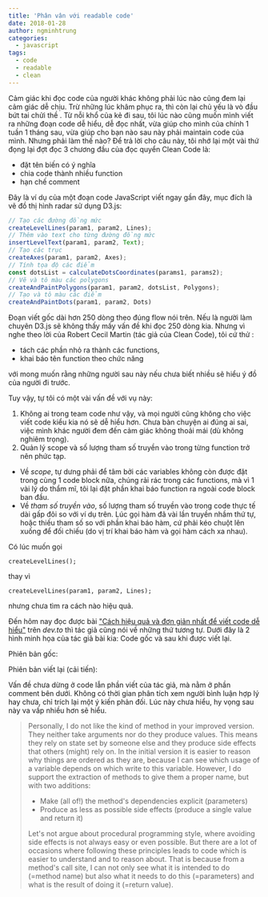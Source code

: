 ```yaml
---
title: 'Phân vân với readable code'
date: 2018-01-28
author: ngminhtrung
categories:
  - javascript
tags:
  - code
  - readable
  - clean
---
```


Cảm giác khi đọc code của người khác không phải lúc nào cũng đem lại cảm giác dễ chịu. Trừ những lúc khâm phục ra, thì còn lại chủ yếu là vò đầu bứt tai chửi thề . Từ nỗi khổ của kẻ đi sau, tôi lúc nào cũng muốn mình viết ra những đoạn code dễ hiểu, dễ đọc nhất, vừa giúp cho mình của chính 1 tuần 1 tháng sau, vừa giúp cho bạn nào sau này phải maintain code của mình. Nhưng phải làm thế nào? Để trả lời cho câu này, tôi nhớ lại một vài thứ đọng lại đợt đọc 3 chương đầu của đọc quyển Clean Code là:
- đặt tên biến có ý nghĩa
- chia code thành nhiều function 
- hạn chế comment

Đây là ví dụ của một đoạn code JavaScript viết ngay gần đây, mục đích là vẽ đồ thị hình radar sử dụng D3.js:

```js
// Tạo các đường đồng mức
createLevelLines(param1, param2, Lines);
// Thêm vào text cho từng đường đồng mức
insertLevelText(param1, param2, Text);
// Tạo các trục 
createAxes(param1, param2, Axes);
// Tính tọa độ các điểm
const dotsList = calculateDotsCoordinates(params1, params2);
// Vẽ và tô màu các polygons
createAndPaintPolygons(param1, param2, dotsList, Polygons);
// Tạo và tô màu các điểm
createAndPaintDots(param1, param2, Dots)
```

Đoạn viết gốc dài hơn 250 dòng theo đúng flow nói trên. Nếu là người làm chuyên D3.js sẽ không thấy mấy vấn đề khi đọc 250 dòng kia. Nhưng vì nghe theo lời của Robert Cecil Martin (tác giả của Clean Code), tôi cứ thử :
  - tách các phần nhỏ ra thành các functions, 
  - khai báo tên function theo chức năng

với mong muốn rằng những người sau này nếu chưa biết nhiều sẽ hiểu ý đồ của người đi trước. 

Tuy vậy, tự tôi có một vài vấn đề với vụ này:
1. Không ai trong team code như vậy, và mọi người cũng không cho việc viết code kiểu kia nó sẽ dễ hiểu hơn. Chưa bàn chuyện ai đúng ai sai, việc mình khác người đem đến cảm giác không thoải mái (dù không nghiêm trọng).
2. Quản lý scope và số lượng tham số truyền vào trong từng function trở nên phức tạp. 
- Về *scope*, tự dưng phải để tâm bởi các variables không còn được đặt trong cùng 1 code block nữa, chúng rải rác trong các functions, mà vì 1 vài lý do thẩm mĩ, tôi lại đặt phần khai báo function ra ngoài code block ban đầu. 
- Về *tham số truyền vào*, số lượng tham số truyền vào trong code thực tế dài gấp đôi so với ví dụ trên. Lúc gọi hàm đã vài lần truyền nhầm thứ tự, hoặc thiếu tham số so với phần khai báo hàm, cứ phải kéo chuột lên xuống để đối chiếu (do vị trí khai báo hàm và gọi hàm cách xa nhau).

Có lúc muốn gọi 
```
createLevelLines();
```
thay vì
```
createLevelLines(param1, param2, Lines);
```
nhưng chưa tìm ra cách nào hiệu quả. 

Đến hôm nay đọc được bài ["Cách hiệu quả và đơn giản nhất để viết code dễ hiểu"](https://dev.to/girish3/most-effective-and-simplest-way-to-write-readable-code-dph) trên *dev.to* thì tác giả cũng nói về những thứ tương tự. Dưới đây là 2 hình minh họa của tác giả bài kia: Code gốc và sau khi được viết lại.

Phiên bản gốc:

Phiên bản viết lại (cải tiến):

Vấn đề chưa dừng ở code lẫn phần viết của tác giả, mà nằm ở phần comment bên dưới. Không có thời gian phân tích xem người bình luận hợp lý hay chưa, chỉ trích lại một ý kiến phản đối. Lúc này chưa hiểu, hy vọng sau này va vấp nhiều hơn sẽ hiểu.

> Personally, I do not like the kind of method in your improved version. They neither take arguments nor do they produce values. This means they rely on state set by someone else and they produce side effects that others (might) rely on. In the initial version it is easier to reason why things are ordered as they are, because I can see which usage of a variable depends on which write to this variable. However, I do support the extraction of methods to give them a proper name, but with two additions:
> - Make (all of!) the method's dependencies explicit (parameters)
> - Produce as less as possible side effects (produce a single value and return it)
>
> Let's not argue about procedural programming style, where avoiding side effects is not always easy or even possible. But there are a lot of occasions where following these principles leads to code which is easier to understand and to reason about. That is because from a method's call site, I can not only see what it is intended to do (=method name) but also what it needs to do this (=parameters) and what is the result of doing it (=return value).
